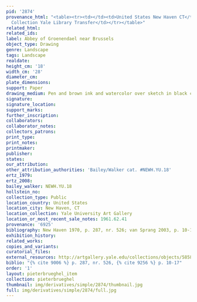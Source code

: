 ```yaml
---
pid: '2874'
provenance_html: "<table><tr><td></td><td>United States New Haven CT</td><td>Egmont
  Collection Yale Library Transfer</td></tr></table>"
related_html: 
related_ids: 
label: Abbey of Groenendael near Brussels
object_type: Drawing
genre: Landscape
tags: Landscape
realdate: 
height_cm: '18'
width_cm: '28'
diameter_cm: 
plate_dimensions: 
support: Paper
drawing_medium: Pen and brown ink and watercolor over sketch in black chalk
signature: 
signature_location: 
support_marks: 
further_inscription: 
collaborators: 
collaborator_notes: 
collectors_patrons: 
print_type: 
print_notes: 
printmaker: 
publisher: 
states: 
our_attribution: 
other_attribution_authorities: 'Bailey/Walker cat. #NEWH.YU.18'
ertz_1979: 
ertz_2008: 
bailey_walker: NEWH.YU.18
hollstein_no: 
collection_type: Public
location_country: United States
location_city: New Haven, CT
location_collection: Yale University Art Gallery
location_or_most_recent_sale_notes: 1961.62.41
provenance: '6925'
bibliography: New Haven 1970, p. 287, nr. 526; van Sprang 2003, p. 10-17
exhibition_history: 
related_works: 
copies_and_variants: 
curatorial_files: 
external_resources: http://artgallery.yale.edu/collections/objects/58586
biblio: "{% cite 9006 %} p. 287, nr. 526, {% cite 9256 %} p. 10-17"
order: '1'
layout: pieterbrueghel_item
collection: pieterbrueghel
thumbnail: img/derivatives/simple/2874/thumbnail.jpg
full: img/derivatives/simple/2874/full.jpg
---
```

